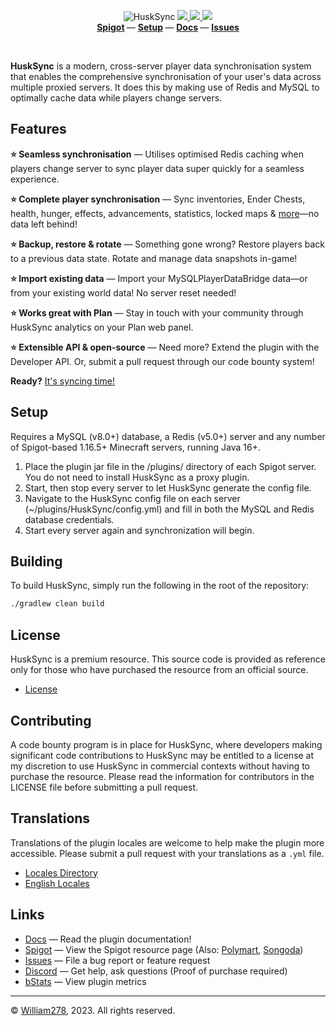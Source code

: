 <!--suppress ALL -->
<p align="center">
    <img src="images/banner.png" alt="HuskSync" />
    <a href="https://github.com/WiIIiam278/HuskSync/actions/workflows/java_ci.yml">
        <img src="https://img.shields.io/github/actions/workflow/status/WiIIiam278/HuskSync/java_ci.yml?branch=master&logo=github"/>
    </a> 
    <a href="https://jitpack.io/#net.william278/HuskSync">
        <img src="https://img.shields.io/jitpack/version/net.william278/HuskSync?color=%2300fb9a&label=api&logo=gradle" />
    </a> 
    <a href="https://discord.gg/tVYhJfyDWG">
        <img src="https://img.shields.io/discord/818135932103557162.svg?label=&logo=discord&logoColor=fff&color=7389D8&labelColor=6A7EC2" />
    </a> 
    <br/>
    <b>
        <a href="https://www.spigotmc.org/resources/husksync.97144/">Spigot</a>
    </b> —
    <b>
        <a href="https://william278.net/docs/husksync/setup">Setup</a>
    </b> — 
    <b>
        <a href="https://william278.net/docs/husksync/">Docs</a>
    </b> — 
    <b>
        <a href="https://github.com/WiIIiam278/HuskSync/issues">Issues</a>
    </b>
</p>
<br/>

**HuskSync** is a modern, cross-server player data synchronisation system that enables the comprehensive synchronisation of your user's data across multiple proxied servers. It does this by making use of Redis and MySQL to optimally cache data while players change servers.

## Features
**⭐ Seamless synchronisation** &mdash; Utilises optimised Redis caching when players change server to sync player data super quickly for a seamless experience.

**⭐ Complete player synchronisation** &mdash; Sync inventories, Ender Chests, health, hunger, effects, advancements, statistics, locked maps & [more](https://william278.net/docs/husksync/sync-features)—no data left behind!

**⭐ Backup, restore & rotate** &mdash; Something gone wrong? Restore players back to a previous data state. Rotate and manage data snapshots in-game!

**⭐ Import existing data** &mdash; Import your MySQLPlayerDataBridge data—or from your existing world data! No server reset needed!

**⭐ Works great with Plan** &mdash; Stay in touch with your community through HuskSync analytics on your Plan web panel.

**⭐ Extensible API & open-source** &mdash; Need more? Extend the plugin with the Developer API. Or, submit a pull request through our code bounty system!

**Ready?** [It's syncing time!](https://william278.net/docs/husksync/setup)

## Setup
Requires a MySQL (v8.0+) database, a Redis (v5.0+) server and any number of Spigot-based 1.16.5+ Minecraft servers, running Java 16+.

1. Place the plugin jar file in the /plugins/ directory of each Spigot server. You do not need to install HuskSync as a proxy plugin.
2. Start, then stop every server to let HuskSync generate the config file.
3. Navigate to the HuskSync config file on each server (~/plugins/HuskSync/config.yml) and fill in both the MySQL and Redis database credentials.
4. Start every server again and synchronization will begin.

## Building
To build HuskSync, simply run the following in the root of the repository:

```bash
./gradlew clean build
```

## License
HuskSync is a premium resource. This source code is provided as reference only for those who have purchased the resource from an official source.

- [License](https://github.com/WiIIiam278/HuskSync/blob/master/LICENSE)

## Contributing
A code bounty program is in place for HuskSync, where developers making significant code contributions to HuskSync may be entitled to a license at my discretion to use HuskSync in commercial contexts without having to purchase the resource. Please read the information for contributors in the LICENSE file before submitting a pull request.

## Translations
Translations of the plugin locales are welcome to help make the plugin more accessible. Please submit a pull request with your translations as a `.yml` file.

- [Locales Directory](https://github.com/WiIIiam278/HuskSync/tree/master/common/src/main/resources/languages)
- [English Locales](https://github.com/WiIIiam278/HuskSync/tree/master/common/src/main/resources/languages/en-gb.yml)

## Links
- [Docs](https://william278.net/docs/husksync/) &mdash; Read the plugin documentation!
- [Spigot](https://www.spigotmc.org/resources/husksync.97144/) &mdash; View the Spigot resource page (Also: [Polymart](https://polymart.org/resource/husksync.1634), [Songoda](https://marketplace.songoda.com/marketplace/product/husksync-a-modern-cross-server-player-data-synchronization-system.758))
- [Issues](https://github.com/WiIIiam278/HuskSync/issues) &mdash; File a bug report or feature request
- [Discord](https://discord.gg/tVYhJfyDWG) &mdash; Get help, ask questions (Proof of purchase required)
- [bStats](https://bstats.org/plugin/bukkit/HuskSync%20-%20Bukkit/13140) &mdash; View plugin metrics

---
&copy; [William278](https://william278.net/), 2023. All rights reserved.

